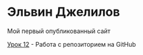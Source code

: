 

# Эльвин Джелилов
Мой первый опубликованный сайт

[Урок 12](https://elvindjelilov.github.io/2%D0%B0%D1%8F_%D0%B2%D0%B5%D1%80%D1%81%D1%82%D0%BA%D0%B0_%D1%81_%D0%BF%D0%BE%D0%BC%D0%BE%D1%89%D1%8C%D1%8E_bootstrap/ "Моя готовая домашка") - Работа с репозиторием на GitHub  
